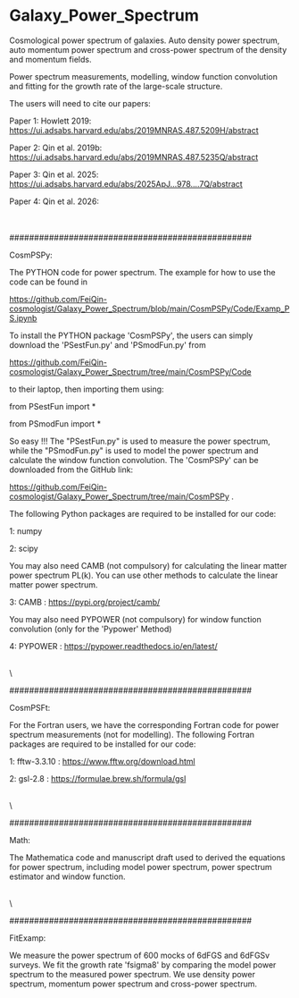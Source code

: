# Galaxy_Power_Spectrum
Cosmological power spectrum of galaxies. Auto density power spectrum, auto momentum power spectrum and cross-power spectrum of the density and momentum fields.

Power spectrum measurements, modelling, window function convolution and fitting for the growth rate of the large-scale structure.  

The users will need to cite our papers:

Paper 1: Howlett 2019: https://ui.adsabs.harvard.edu/abs/2019MNRAS.487.5209H/abstract

Paper 2: Qin et al. 2019b: https://ui.adsabs.harvard.edu/abs/2019MNRAS.487.5235Q/abstract

Paper 3: Qin et al. 2025: https://ui.adsabs.harvard.edu/abs/2025ApJ...978....7Q/abstract

Paper 4: Qin et al. 2026: 

 

\
\
#################################################

CosmPSPy: 

The PYTHON code for power spectrum. The example for how to use the code can be found in 

https://github.com/FeiQin-cosmologist/Galaxy_Power_Spectrum/blob/main/CosmPSPy/Code/Examp_PS.ipynb

To install the PYTHON package 'CosmPSPy', the users can simply download the 'PSestFun.py' and 'PSmodFun.py' from 

https://github.com/FeiQin-cosmologist/Galaxy_Power_Spectrum/tree/main/CosmPSPy/Code 

to their laptop, then importing them using:

from PSestFun import *

from PSmodFun import *

So easy !!! The "PSestFun.py" is used to measure the power spectrum, while the "PSmodFun.py" is used to model the power spectrum and calculate the window function convolution. The 'CosmPSPy' can be downloaded from the GitHub link: 

https://github.com/FeiQin-cosmologist/Galaxy_Power_Spectrum/tree/main/CosmPSPy . 

The following Python packages are required to be installed for our code:

1: numpy

2: scipy 

You may also need CAMB (not compulsory) for calculating the linear matter power spectrum PL(k). You can use other methods to calculate the linear matter power spectrum.

3: CAMB : https://pypi.org/project/camb/

You may also need PYPOWER (not compulsory) for window function convolution (only for the 'Pypower' Method)

4: PYPOWER : https://pypower.readthedocs.io/en/latest/

\
\

#################################################

CosmPSFt: 

For the Fortran users, we have the corresponding Fortran code for power spectrum measurements (not for modelling). 
The following Fortran packages are required to be installed for our code:

1: fftw-3.3.10 : https://www.fftw.org/download.html

2: gsl-2.8 : https://formulae.brew.sh/formula/gsl 

\
\

#################################################

Math: 

The Mathematica code and manuscript draft used to derived the equations for power spectrum, including model power spectrum, power spectrum estimator and window function.

\
\

#################################################

FitExamp: 

We measure the power spectrum of 600 mocks of 6dFGS and 6dFGSv surveys. We fit the growth rate 'fsigma8' by comparing the model power spectrum to the measured power spectrum. We use density power spectrum, momentum power spectrum and cross-power spectrum. 

